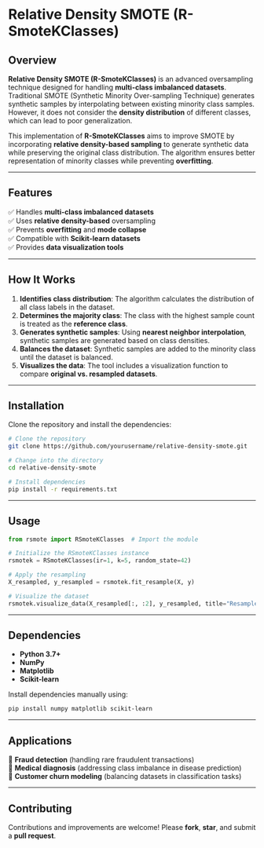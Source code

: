 # **Relative Density SMOTE (R-SmoteKClasses)**

## **Overview**  
**Relative Density SMOTE (R-SmoteKClasses)** is an advanced oversampling technique designed for handling **multi-class imbalanced datasets**. Traditional SMOTE (Synthetic Minority Over-sampling Technique) generates synthetic samples by interpolating between existing minority class samples. However, it does not consider the **density distribution** of different classes, which can lead to poor generalization.  

This implementation of **R-SmoteKClasses** aims to improve SMOTE by incorporating **relative density-based sampling** to generate synthetic data while preserving the original class distribution. The algorithm ensures better representation of minority classes while preventing **overfitting**.  

---

## **Features**  
✅ Handles **multi-class imbalanced datasets**  
✅ Uses **relative density-based** oversampling  
✅ Prevents **overfitting** and **mode collapse**  
✅ Compatible with **Scikit-learn datasets**  
✅ Provides **data visualization tools**  

---

## **How It Works**  
1. **Identifies class distribution**: The algorithm calculates the distribution of all class labels in the dataset.  
2. **Determines the majority class**: The class with the highest sample count is treated as the **reference class**.  
3. **Generates synthetic samples**: Using **nearest neighbor interpolation**, synthetic samples are generated based on class densities.  
4. **Balances the dataset**: Synthetic samples are added to the minority class until the dataset is balanced.  
5. **Visualizes the data**: The tool includes a visualization function to compare **original vs. resampled datasets**.  

---

## **Installation**  
Clone the repository and install the dependencies:
```bash
# Clone the repository
git clone https://github.com/yourusername/relative-density-smote.git

# Change into the directory
cd relative-density-smote

# Install dependencies
pip install -r requirements.txt
```

---

## **Usage**  
```python
from rsmote import RSmoteKClasses  # Import the module

# Initialize the RSmoteKClasses instance
rsmotek = RSmoteKClasses(ir=1, k=5, random_state=42)

# Apply the resampling
X_resampled, y_resampled = rsmotek.fit_resample(X, y)

# Visualize the dataset
rsmotek.visualize_data(X_resampled[:, :2], y_resampled, title="Resampled Dataset")
```

---

## **Dependencies**  
- **Python 3.7+**  
- **NumPy**  
- **Matplotlib**  
- **Scikit-learn**  

Install dependencies manually using:
```bash
pip install numpy matplotlib scikit-learn
```

---

## **Applications**  
📌 **Fraud detection** (handling rare fraudulent transactions)  
📌 **Medical diagnosis** (addressing class imbalance in disease prediction)  
📌 **Customer churn modeling** (balancing datasets in classification tasks)  

---

## **Contributing**  
Contributions and improvements are welcome! Please **fork**, **star**, and submit a **pull request**.  




